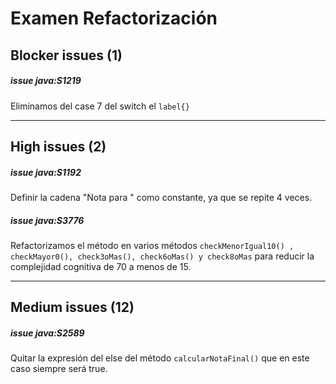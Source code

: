 # Examen Refactorización

## Blocker issues (1)

##### issue java:S1219
Eliminamos del case 7 del switch el ```label{}```

---

## High issues (2)

##### issue java:S1192
Definir la cadena "Nota para " como constante, ya que se repite 4 veces.

##### issue java:S3776
Refactorizamos el método en varios métodos ```checkMenorIgual10() , checkMayor0(), check3oMas(), check6oMas() y check8oMas``` para reducir la complejidad cognitiva de 70 a menos de 15.

---

## Medium issues (12)

##### issue java:S2589
Quitar la expresión del else del método ```calcularNotaFinal()``` que en este caso siempre será true.